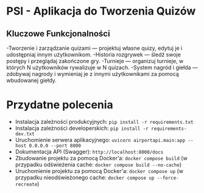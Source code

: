 # PSI - Aplikacja do Tworzenia Quizów

## Kluczowe Funkcjonalności

-Tworzenie i zarządzanie quizami — projektuj własne quizy, edytuj je i udostępniaj innym użytkownikom.
-Historia rozgrywek — śledź swoje postępy i przeglądaj zakończone gry.
-Turnieje — organizuj turnieje, w których N użytkowników rywalizuje w N quizach.
-System nagród i giełda — zdobywaj nagrody i wymieniaj je z innymi użytkownikami za pomocą wbudowanej giełdy.

# Przydatne polecenia

- Instalacja zależności produkcyjnych: `pip install -r requirements.txt`
- Instalacja zależności developerskich: `pip install -r requirements-dev.txt`
- Uruchomienie serwera aplikacyjnego: `uvicorn airportapi.main:app --host 0.0.0.0 --port 8000`
- Dokumentacja API (Swagger): `http://localhost:8000/docs`
- Zbudowanie projektu za pomocą Docker'a: `docker compose build` (w przypadku odświeżenia cache: `docker compose build --no-cache`)
- Uruchomienie projektu za pomocą Docker'a: `docker compose up` (w przypadku nieodświeżonego cache: `docker compose up --force-recreate`)
